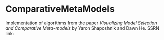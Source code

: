 # ComparativeMetaModels

Implementation of algorithms from the paper *Visualizing Model Selection and Comparative Meta-models* by Yaron Shaposhnik and Dawn He.
SSRN link:
